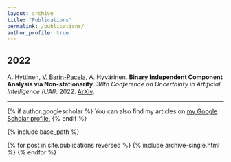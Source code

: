 ```yaml
---
layout: archive
title: "Publications"
permalink: /publications/
author_profile: true
---
```

## 2022

A. Hyttinen, <u>V. Barin-Pacela</u>, A. Hyvärinen. **Binary Independent Component Analysis via Non-stationarity**. <i>38th Conference on Uncertainty in Artificial Intelligence (UAI)</i>. 2022. [ArXiv](https://arxiv.org/abs/2111.15431).

___

{% if author.googlescholar %}
  You can also find my articles on <u><a href="{{author.googlescholar}}">my Google Scholar profile</a>.</u>
{% endif %}

{% include base_path %}

{% for post in site.publications reversed %}
  {% include archive-single.html %}
{% endfor %}
